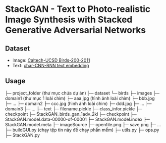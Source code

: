 # StackGAN - Text to Photo-realistic Image Synthesis with Stacked Generative Adversarial Networks
## Dataset
* Image: [Caltech-UCSD Birds-200-2011](http://www.vision.caltech.edu/visipedia/CUB-200-2011.html)
* Text: [char-CNN-RNN text embedding](https://drive.google.com/file/d/0B3y_msrWZaXLT1BZdVdycDY5TEE/view)

## Usage
├─ project_folder (thư mục chứa dự án)
  ├─ dataset
    └─ birds
      ├─ images
        ├─ domain1 (thư mục 1 loài chim)
          ├─ aaa.jpg (hình ảnh loài chim)
          ├─ bbb.jpg
          ├─ ...
        ├─ domain2
          ├─ ccc.jpg (hình ảnh loài chim)
          ├─ ddd.jpg
          ├─ ...
        ├─ domain3
        ├─ ...
      ├─ text
        ├─ filename.pickle
        ├─ class_infor.pickle
  ├─ checkpoint
    ├─ StackGAN_birds_gan_1adv_2kl
      ├─ checkpoint
      ├─ StackGAN.model.data-00000-of-00001
      ├─ StackGAN.model.index
      ├─ StackGAN.model.meta
  ├─ imageSource
    ├─ openfile.png
    ├─ save.png
    ├─ ...
  ├─ buildGUI.py (chạy tệp tin này để chạy phần mềm)
  ├─ utils.py
  ├─ ops.py
  ├─ StackGAN.py
